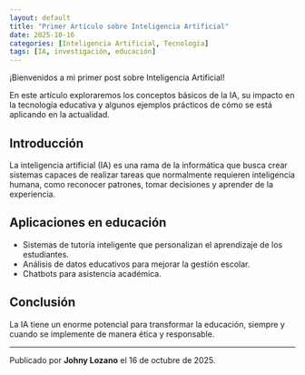 ```yaml
---
layout: default
title: "Primer Artículo sobre Inteligencia Artificial"
date: 2025-10-16
categories: [Inteligencia Artificial, Tecnología]
tags: [IA, investigación, educación]
---
```


¡Bienvenidos a mi primer post sobre Inteligencia Artificial!  

En este artículo exploraremos los conceptos básicos de la IA, su impacto en la tecnología educativa y algunos ejemplos prácticos de cómo se está aplicando en la actualidad.  

## Introducción

La inteligencia artificial (IA) es una rama de la informática que busca crear sistemas capaces de realizar tareas que normalmente requieren inteligencia humana, como reconocer patrones, tomar decisiones y aprender de la experiencia.

## Aplicaciones en educación

- Sistemas de tutoría inteligente que personalizan el aprendizaje de los estudiantes.  
- Análisis de datos educativos para mejorar la gestión escolar.  
- Chatbots para asistencia académica.

## Conclusión

La IA tiene un enorme potencial para transformar la educación, siempre y cuando se implemente de manera ética y responsable.

---

Publicado por **Johny Lozano** el 16 de octubre de 2025.
